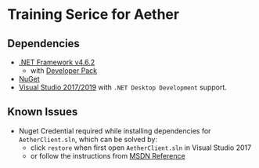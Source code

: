 # Training Serice for Aether

## Dependencies
* [.NET Framework v4.6.2](https://dotnet.microsoft.com/download/dotnet-framework/net462)
    * with [Developer Pack](https://www.microsoft.com/en-us/download/details.aspx?id=53321)
* [NuGet](https://www.nuget.org/)
* [Visual Studio 2017/2019](https://visualstudio.microsoft.com/) with `.NET Desktop Development` support.

## Known Issues
* Nuget Credential required while installing dependencies for `AetherClient.sln`, which can be solved by:
    * click `restore` when first open `AetherClient.sln` in Visual Studio 2017
    * or follow the instructions from [MSDN Reference](https://docs.microsoft.com/en-us/nuget/reference/extensibility/nuget-exe-credential-providers)
